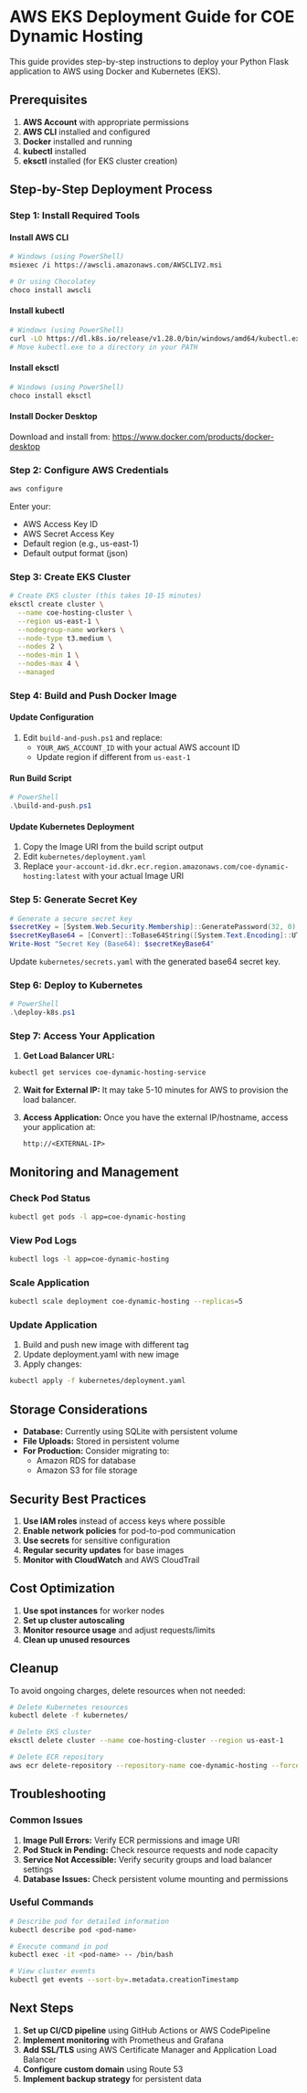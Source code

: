 # AWS EKS Deployment Guide for COE Dynamic Hosting

This guide provides step-by-step instructions to deploy your Python Flask application to AWS using Docker and Kubernetes (EKS).

## Prerequisites

1. **AWS Account** with appropriate permissions
2. **AWS CLI** installed and configured
3. **Docker** installed and running
4. **kubectl** installed
5. **eksctl** installed (for EKS cluster creation)

## Step-by-Step Deployment Process

### Step 1: Install Required Tools

#### Install AWS CLI
```bash
# Windows (using PowerShell)
msiexec /i https://awscli.amazonaws.com/AWSCLIV2.msi

# Or using Chocolatey
choco install awscli
```

#### Install kubectl
```bash
# Windows (using PowerShell)
curl -LO https://dl.k8s.io/release/v1.28.0/bin/windows/amd64/kubectl.exe
# Move kubectl.exe to a directory in your PATH
```

#### Install eksctl
```bash
# Windows (using PowerShell)
choco install eksctl
```

#### Install Docker Desktop
Download and install from: https://www.docker.com/products/docker-desktop

### Step 2: Configure AWS Credentials

```bash
aws configure
```
Enter your:
- AWS Access Key ID
- AWS Secret Access Key
- Default region (e.g., us-east-1)
- Default output format (json)

### Step 3: Create EKS Cluster

```bash
# Create EKS cluster (this takes 10-15 minutes)
eksctl create cluster \
  --name coe-hosting-cluster \
  --region us-east-1 \
  --nodegroup-name workers \
  --node-type t3.medium \
  --nodes 2 \
  --nodes-min 1 \
  --nodes-max 4 \
  --managed
```

### Step 4: Build and Push Docker Image

#### Update Configuration
1. Edit `build-and-push.ps1` and replace:
   - `YOUR_AWS_ACCOUNT_ID` with your actual AWS account ID
   - Update region if different from `us-east-1`

#### Run Build Script
```powershell
# PowerShell
.\build-and-push.ps1
```

#### Update Kubernetes Deployment
1. Copy the Image URI from the build script output
2. Edit `kubernetes/deployment.yaml`
3. Replace `your-account-id.dkr.ecr.region.amazonaws.com/coe-dynamic-hosting:latest` with your actual Image URI

### Step 5: Generate Secret Key

```powershell
# Generate a secure secret key
$secretKey = [System.Web.Security.Membership]::GeneratePassword(32, 0)
$secretKeyBase64 = [Convert]::ToBase64String([System.Text.Encoding]::UTF8.GetBytes($secretKey))
Write-Host "Secret Key (Base64): $secretKeyBase64"
```

Update `kubernetes/secrets.yaml` with the generated base64 secret key.

### Step 6: Deploy to Kubernetes

```powershell
# PowerShell
.\deploy-k8s.ps1
```

### Step 7: Access Your Application

1. **Get Load Balancer URL:**
```bash
kubectl get services coe-dynamic-hosting-service
```

2. **Wait for External IP:** It may take 5-10 minutes for AWS to provision the load balancer.

3. **Access Application:** Once you have the external IP/hostname, access your application at:
   ```
   http://<EXTERNAL-IP>
   ```

## Monitoring and Management

### Check Pod Status
```bash
kubectl get pods -l app=coe-dynamic-hosting
```

### View Pod Logs
```bash
kubectl logs -l app=coe-dynamic-hosting
```

### Scale Application
```bash
kubectl scale deployment coe-dynamic-hosting --replicas=5
```

### Update Application
1. Build and push new image with different tag
2. Update deployment.yaml with new image
3. Apply changes:
```bash
kubectl apply -f kubernetes/deployment.yaml
```

## Storage Considerations

- **Database:** Currently using SQLite with persistent volume
- **File Uploads:** Stored in persistent volume
- **For Production:** Consider migrating to:
  - Amazon RDS for database
  - Amazon S3 for file storage

## Security Best Practices

1. **Use IAM roles** instead of access keys where possible
2. **Enable network policies** for pod-to-pod communication
3. **Use secrets** for sensitive configuration
4. **Regular security updates** for base images
5. **Monitor with CloudWatch** and AWS CloudTrail

## Cost Optimization

1. **Use spot instances** for worker nodes
2. **Set up cluster autoscaling**
3. **Monitor resource usage** and adjust requests/limits
4. **Clean up unused resources**

## Cleanup

To avoid ongoing charges, delete resources when not needed:

```bash
# Delete Kubernetes resources
kubectl delete -f kubernetes/

# Delete EKS cluster
eksctl delete cluster --name coe-hosting-cluster --region us-east-1

# Delete ECR repository
aws ecr delete-repository --repository-name coe-dynamic-hosting --force
```

## Troubleshooting

### Common Issues

1. **Image Pull Errors:** Verify ECR permissions and image URI
2. **Pod Stuck in Pending:** Check resource requests and node capacity
3. **Service Not Accessible:** Verify security groups and load balancer settings
4. **Database Issues:** Check persistent volume mounting and permissions

### Useful Commands

```bash
# Describe pod for detailed information
kubectl describe pod <pod-name>

# Execute command in pod
kubectl exec -it <pod-name> -- /bin/bash

# View cluster events
kubectl get events --sort-by=.metadata.creationTimestamp
```

## Next Steps

1. **Set up CI/CD pipeline** using GitHub Actions or AWS CodePipeline
2. **Implement monitoring** with Prometheus and Grafana
3. **Add SSL/TLS** using AWS Certificate Manager and Application Load Balancer
4. **Configure custom domain** using Route 53
5. **Implement backup strategy** for persistent data
